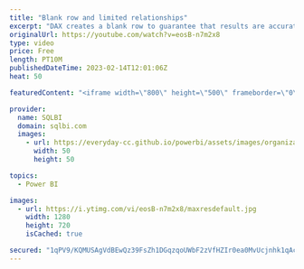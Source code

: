 ```yaml
---
title: "Blank row and limited relationships"
excerpt: "DAX creates a blank row to guarantee that results are accurate even if a regular relationship is invalid. The blank row is not created for limited relationships. This video shows the effect of not having a blank row in your tables.\r Article and download: https://sql.bi/785676?aff=yt\r \r How to learn DAX:"
originalUrl: https://youtube.com/watch?v=eosB-n7m2x8
type: video
price: Free
length: PT10M
publishedDateTime: 2023-02-14T12:01:06Z
heat: 50

featuredContent: "<iframe width=\"800\" height=\"500\" frameborder=\"0\" src=\"https://www.youtube.com/embed/eosB-n7m2x8\" allow=\"accelerometer; autoplay; encrypted-media; gyroscope; picture-in-picture\" allowfullscreen></iframe>"

provider:
  name: SQLBI
  domain: sqlbi.com
  images:
    - url: https://everyday-cc.github.io/powerbi/assets/images/organizations/sqlbi.com-50x50.jpg
      width: 50
      height: 50

topics:
  - Power BI

images:
  - url: https://i.ytimg.com/vi/eosB-n7m2x8/maxresdefault.jpg
    width: 1280
    height: 720
    isCached: true

secured: "1qPV9/KQMUSAgVdBEwQz39FsZh1DGqzqoUWbF2zVfHZIr0ea0MvUcjnhk1qAc5OUUed+g5T+/zMLCv1F/4OzPxXi0T5HugbhjwTpv52c0c23omlBhOTQAdj8g8xX1cAxuLHAjSJ1z0Os21lQIytCFw5WrrRKalF8Ip2hvvzucfVqaB+w8XXNTSKZOKCJ6gdLkPP9evYpeSpXKfYjTLEc498E7ln/oXcaqTm3ARYmZpKgNFikuYlt7SB9k0u7bRY6OHeC2ezZh/9wnPLrATJBcGcLDF5Cq/AH35qc5nPCQTTrz+hCD4Fwect/D0PdZxdXhi/ehnQ7golimbylZAogFJAhzmpRxayqlYUqI2egJs8VKSXJhOV89VtG59EQei56uobXt44VBysxwKKXxWTFPOMYvVlu0k/2faN6Qke29gw=;hnHBxPRrNbCcs5mE9feVkQ=="
---
```


